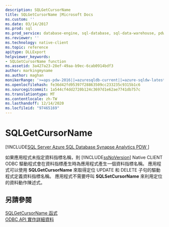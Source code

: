 ```yaml
---
description: SQLGetCursorName
title: SQLGetCursorName |Microsoft Docs
ms.custom: ''
ms.date: 03/14/2017
ms.prod: sql
ms.prod_service: database-engine, sql-database, sql-data-warehouse, pdw
ms.reviewer: ''
ms.technology: native-client
ms.topic: reference
apitype: DLLExport
helpviewer_keywords:
- SQLGetCursorName function
ms.assetid: 3a427a23-28ef-49aa-b9ec-6cab0914bdf3
author: markingmyname
ms.author: maghan
monikerRange: '>=aps-pdw-2016||=azuresqldb-current||=azure-sqldw-latest||>=sql-server-2016||>=sql-server-linux-2017||=azuresqldb-mi-current'
ms.openlocfilehash: fe36d42fd95397f28863509cc233235c9315b1c6
ms.sourcegitcommit: 1a544cf4dd2720b124c3697d1e62ae7741db757c
ms.translationtype: MT
ms.contentlocale: zh-TW
ms.lasthandoff: 12/14/2020
ms.locfileid: "97465169"
---
```

# <a name="sqlgetcursorname"></a>SQLGetCursorName
[!INCLUDE[SQL Server Azure SQL Database Synapse Analytics PDW ](../../includes/applies-to-version/sql-asdb-asdbmi-asa-pdw.md)]

  如果應用程式未指定資料指標名稱，則 [!INCLUDE[ssNoVersion](../../includes/ssnoversion-md.md)] Native CLIENT ODBC 驅動程式會在資料指標產生時為應用程式產生一個資料指標名稱。 應用程式可以使用 **SQLGetCursorName** 來取得定位 UPDATE 和 DELETE 子句的驅動程式定義資料指標名稱。 應用程式不需要呼叫 **SQLSetCursorName** 來利用定位的資料動作陳述式。  
  
## <a name="see-also"></a>另請參閱  
 [SQLGetCursorName 函式](../../odbc/reference/syntax/sqlgetcursorname-function.md)   
 [ODBC API 實作詳細資料](../../relational-databases/native-client-odbc-api/odbc-api-implementation-details.md)  
  
